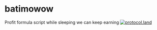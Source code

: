 # batimowow
Profit formula script while sleeping we can keep earning 
[![protocol.land](https://arweave.net/eZp8gOeR8Yl_cyH9jJToaCrt2He1PHr0pR4o-mHbEcY)](https://protocol.land/#/repository/6ace6247-d267-463d-b5bd-7e50d98c3693)

